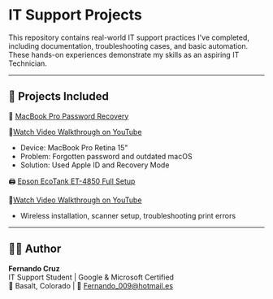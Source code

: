 # IT Support Projects

This repository contains real-world IT support practices I've completed, including documentation, troubleshooting cases, and basic automation.  
These hands-on experiences demonstrate my skills as an aspiring IT Technician.

---

## 📂 Projects Included

🔧 [MacBook Pro Password Recovery](https://github.com/Fernando-Cruz94/it-support-projects/blob/main/MacBook%20Pro%20Recovery%20Password.pdf)

🎥[Watch Video Walkthrough on YouTube](https://youtu.be/L26KKpZlqZk)
- Device: MacBook Pro Retina 15"
- Problem: Forgotten password and outdated macOS
- Solution: Used Apple ID and Recovery Mode

🖨️ [Epson EcoTank ET-4850 Full Setup](https://github.com/Fernando-Cruz94/it-support-projects/blob/main/Epson%20ET-4850%20Setup.pdf)

🎥[Watch Video Walkthrough on YouTube](https://youtu.be/RdSUc0KxS54)
- Wireless installation, scanner setup, troubleshooting print errors
---

## 👨‍💻 Author

**Fernando Cruz**  
IT Support Student | Google & Microsoft Certified  
📍 Basalt, Colorado | 📧 Fernando_009@hotmail.es
